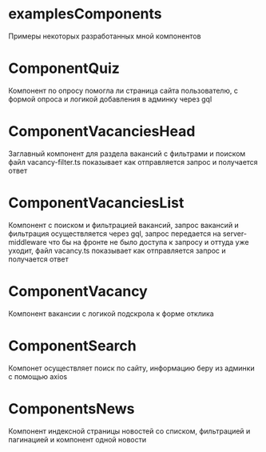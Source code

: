 # examplesComponents
Примеры некоторых разработанных мной компонентов

# ComponentQuiz
Компонент по опросу помогла ли страница сайта пользователю, с формой опроса и логикой добавления в админку через gql

# ComponentVacanciesHead
Заглавный компонент для раздела вакансий с фильтрами и поиском файл vacancy-filter.ts показывает как отправляется запрос и получается ответ

# ComponentVacanciesList
Компонент с поиском и фильтрацией вакансий, запрос вакансий и фильтрация осуществляется через gql, запрос передается на server-middleware что бы на фронте не было доступа к запросу и оттуда уже уходит, файл vacancy.ts показывает как отправляется запрос и получается ответ

# ComponentVacancy
Компонент вакансии с логикой подскрола к форме отклика

# ComponentSearch
Компонет осуществляет поиск по сайту, информацию беру из админки с помощью axios

# ComponentsNews
Компонент индексной страницы новостей со списком, фильтрацией и пагинацией и компонент одной новости
